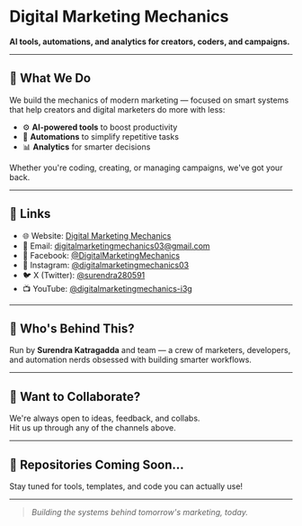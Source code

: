 # Digital Marketing Mechanics

**AI tools, automations, and analytics for creators, coders, and campaigns.**

---

## 🚀 What We Do

We build the mechanics of modern marketing — focused on smart systems that help creators and digital marketers do more with less:

- ⚙️ **AI-powered tools** to boost productivity  
- 🔁 **Automations** to simplify repetitive tasks  
- 📊 **Analytics** for smarter decisions  

Whether you're coding, creating, or managing campaigns, we've got your back.

---

## 🔗 Links

- 🌐 Website: [Digital Marketing Mechanics](https://sites.google.com/view/digitalmarketingmechanicseluru)
- 📧 Email: [digitalmarketingmechanics03@gmail.com](mailto:digitalmarketingmechanics03@gmail.com)
- 📘 Facebook: [@DigitalMarketingMechanics](https://www.facebook.com/share/19C5N566SF/)
- 📸 Instagram: [@digitalmarketingmechanics03](https://instagram.com/digitalmarketingmechanics03)
- 🐦 X (Twitter): [@surendra280591](https://twitter.com/surendra280591)
- 📺 YouTube: [@digitalmarketingmechanics-i3g](https://youtube.com/@digitalmarketingmechanics-i3g)

---

## 👥 Who's Behind This?

Run by **Surendra Katragadda** and team — a crew of marketers, developers, and automation nerds obsessed with building smarter workflows.

---

## 🧠 Want to Collaborate?

We're always open to ideas, feedback, and collabs.  
Hit us up through any of the channels above.

---

## 📁 Repositories Coming Soon...

Stay tuned for tools, templates, and code you can actually use!

---

> _Building the systems behind tomorrow's marketing, today._
